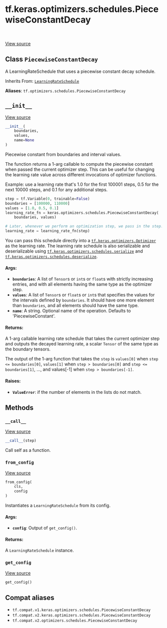 <div itemscope itemtype="http://developers.google.com/ReferenceObject">
<meta itemprop="name" content="tf.keras.optimizers.schedules.PiecewiseConstantDecay" />
<meta itemprop="path" content="Stable" />
<meta itemprop="property" content="__call__"/>
<meta itemprop="property" content="__init__"/>
<meta itemprop="property" content="from_config"/>
<meta itemprop="property" content="get_config"/>
</div>

# tf.keras.optimizers.schedules.PiecewiseConstantDecay

<!-- Insert buttons and diff -->

<table class="tfo-notebook-buttons tfo-api" align="left">
</table>

<a target="_blank" href="/code/stable/tensorflow/python/keras/optimizer_v2/learning_rate_schedule.py">View source</a>



## Class `PiecewiseConstantDecay`

A LearningRateSchedule that uses a piecewise constant decay schedule.

Inherits From: [`LearningRateSchedule`](../../../../tf/keras/optimizers/schedules/LearningRateSchedule.md)

**Aliases**: `tf.optimizers.schedules.PiecewiseConstantDecay`

<!-- Placeholder for "Used in" -->


<h2 id="__init__"><code>__init__</code></h2>

<a target="_blank" href="/code/stable/tensorflow/python/keras/optimizer_v2/learning_rate_schedule.py">View source</a>

``` python
__init__(
    boundaries,
    values,
    name=None
)
```

Piecewise constant from boundaries and interval values.

The function returns a 1-arg callable to compute the piecewise constant
when passed the current optimizer step. This can be useful for changing the
learning rate value across different invocations of optimizer functions.

Example: use a learning rate that's 1.0 for the first 100001 steps, 0.5
  for the next 10000 steps, and 0.1 for any additional steps.

```python
step = tf.Variable(0, trainable=False)
boundaries = [100000, 110000]
values = [1.0, 0.5, 0.1]
learning_rate_fn = keras.optimizers.schedules.PiecewiseConstantDecay(
    boundaries, values)

# Later, whenever we perform an optimization step, we pass in the step.
learning_rate = learning_rate_fn(step)
```

You can pass this schedule directly into a <a href="../../../../tf/keras/optimizers/Optimizer.md"><code>tf.keras.optimizers.Optimizer</code></a>
as the learning rate. The learning rate schedule is also serializable and
deserializable using <a href="../../../../tf/keras/optimizers/schedules/serialize.md"><code>tf.keras.optimizers.schedules.serialize</code></a> and
<a href="../../../../tf/keras/optimizers/schedules/deserialize.md"><code>tf.keras.optimizers.schedules.deserialize</code></a>.

#### Args:


* <b>`boundaries`</b>: A list of `Tensor`s or `int`s or `float`s with strictly
  increasing entries, and with all elements having the same type as the
  optimizer step.
* <b>`values`</b>: A list of `Tensor`s or `float`s or `int`s that specifies the
  values for the intervals defined by `boundaries`. It should have one
  more element than `boundaries`, and all elements should have the same
  type.
* <b>`name`</b>: A string. Optional name of the operation. Defaults to
  'PiecewiseConstant'.


#### Returns:

A 1-arg callable learning rate schedule that takes the current optimizer
step and outputs the decayed learning rate, a scalar `Tensor` of the same
type as the boundary tensors.

The output of the 1-arg function that takes the `step`
is `values[0]` when `step <= boundaries[0]`,
`values[1]` when `step > boundaries[0]` and `step <= boundaries[1]`, ...,
and values[-1] when `step > boundaries[-1]`.



#### Raises:


* <b>`ValueError`</b>: if the number of elements in the lists do not match.



## Methods

<h3 id="__call__"><code>__call__</code></h3>

<a target="_blank" href="/code/stable/tensorflow/python/keras/optimizer_v2/learning_rate_schedule.py">View source</a>

``` python
__call__(step)
```

Call self as a function.


<h3 id="from_config"><code>from_config</code></h3>

<a target="_blank" href="/code/stable/tensorflow/python/keras/optimizer_v2/learning_rate_schedule.py">View source</a>

``` python
from_config(
    cls,
    config
)
```

Instantiates a `LearningRateSchedule` from its config.


#### Args:


* <b>`config`</b>: Output of `get_config()`.


#### Returns:

A `LearningRateSchedule` instance.


<h3 id="get_config"><code>get_config</code></h3>

<a target="_blank" href="/code/stable/tensorflow/python/keras/optimizer_v2/learning_rate_schedule.py">View source</a>

``` python
get_config()
```








## Compat aliases

* `tf.compat.v1.keras.optimizers.schedules.PiecewiseConstantDecay`
* `tf.compat.v2.keras.optimizers.schedules.PiecewiseConstantDecay`
* `tf.compat.v2.optimizers.schedules.PiecewiseConstantDecay`

